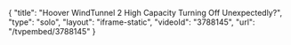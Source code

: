 {
    "title": "Hoover WindTunnel 2 High Capacity Turning Off Unexpectedly?",
    "type": "solo",
    "layout": "iframe-static",
    "videoId": "3788145",
    "url": "\/tvpembed\/3788145"
}